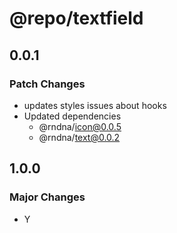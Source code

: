 # @repo/textfield

## 0.0.1

### Patch Changes

- updates styles issues about hooks
- Updated dependencies
  - @rndna/icon@0.0.5
  - @rndna/text@0.0.2

## 1.0.0

### Major Changes

- Y
